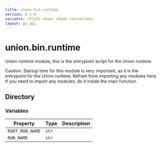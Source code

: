 ```yaml
---
title: union.bin.runtime
version: 0.1.0
variants: +flyte +byoc +byok +serverless
layout: py_api
---
```


# union.bin.runtime


Union runtime module, this is the entrypoint script for the Union runtime.

Caution: Startup time for this module is very important, as it is the entrypoint for the Union runtime.
Refrain from importing any modules here. If you need to import any modules, do it inside the main function.

## Directory

### Variables

| Property | Type | Description |
|-|-|-|
| `ROOT_RUN_NAME` | `str` |  |
| `RUN_NAME` | `str` |  |

